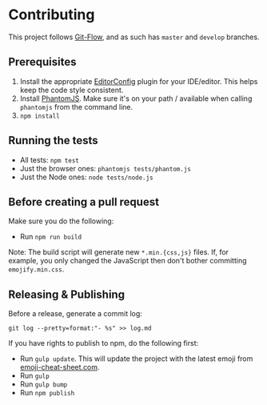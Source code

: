 Contributing
===

This project follows [Git-Flow](http://nvie.com/posts/a-successful-git-branching-model/), and as such has ``master`` and ``develop`` branches.

## Prerequisites

1. Install the appropriate [EditorConfig](http://editorconfig.org) plugin for your IDE/editor. This helps keep the code style consistent.
2. Install [PhantomJS](http://phantomjs.org). Make sure it's on your path / available when calling `phantomjs` from the command line.
3. `npm install`

## Running the tests

- All tests: `npm test`
- Just the browser ones: `phantomjs tests/phantom.js`
- Just the Node ones: `node tests/node.js`

## Before creating a pull request

Make sure you do the following:

- Run `npm run build`

Note: The build script will generate new `*.min.{css,js}` files. If, for example, you only changed the JavaScript then don't bother committing `emojify.min.css`.

## Releasing & Publishing

Before a release, generate a commit log:

```
git log --pretty=format:"- %s" >> log.md
```

If you have rights to publish to npm, do the following first:

- Run `gulp update`. This will update the project with the latest emoji from [emoji-cheat-sheet.com](http://www.emoji-cheat-sheet.com).
- Run `gulp`
- Run `gulp bump`
- Run `npm publish`
